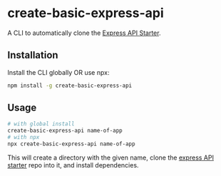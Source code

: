 # create-basic-express-api

A CLI to automatically clone the [Express API Starter](https://github.com/antobrines/basic-express-api).

## Installation

Install the CLI globally OR use npx:

```sh
npm install -g create-basic-express-api
```

## Usage

```sh
# with global install
create-basic-express-api name-of-app
# with npx
npx create-basic-express-api name-of-app
```

This will create a directory with the given name, clone the [express API starter](https://github.com/antobrines/basic-express-api) repo into it, and install dependencies.
